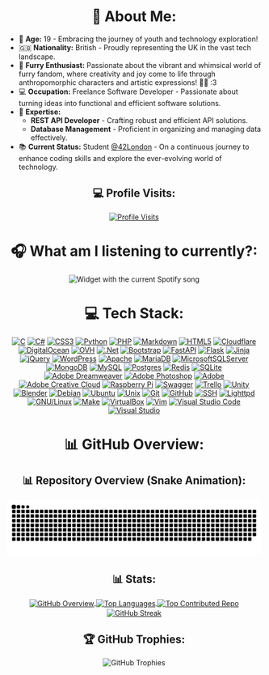 <div>
   <h1 align="center">💫 About Me:</h1>
   <ul>
      <li>🎉 <strong>Age:</strong> 19 - Embracing the journey of youth and technology exploration!</li>
      <li>🇬🇧 <strong>Nationality:</strong> British - Proudly representing the UK in the vast tech landscape.</li>
      <li>🐾 <strong>Furry Enthusiast:</strong> Passionate about the vibrant and whimsical world of furry fandom, where creativity and joy come to life through anthropomorphic characters and artistic expressions! 🌈🐾 :3</li>
      <li>💻 <strong>Occupation:</strong> Freelance Software Developer - Passionate about turning ideas into functional and efficient software solutions.</li>
      <li>
         🚀 <strong>Expertise:</strong>
         <ul>
            <li><strong>REST API Developer</strong> - Crafting robust and efficient API solutions.</li>
            <li><strong>Database Management</strong> - Proficient in organizing and managing data effectively.</li>
         </ul>
      </li>
      <li>📚 <strong>Current Status:</strong> Student <a href="https://42london.com" target=_blank>@42London</a> - On a continuous journey to enhance coding skills and explore the ever-evolving world of technology.</li>
   </ul>
</div>
<div align="center">
   <h2>💻 Profile Visits:</h2>
   <a href="https://github.com/WOLFIE-OG">
   <img src="https://komarev.com/ghpvc/?username=wolfie-og&label=Profile%20views&color=0e75b6&style=for-the-badge" alt="Profile Visits" />
   </a>
</div>
<div align="center">
   <h1>🎧 What am I listening to currently?:</h1>
   <img src="https://spotify.wolfieog.xyz/?theme=dark&scan=true&rainbow=false" alt="Widget with the current Spotify song" />
</div>
<div align="center">
   <h1>💻 Tech Stack:</h1>

[![C](https://img.shields.io/badge/c-%2300599C.svg?style=for-the-badge&logo=c&logoColor=white)](https://en.wikipedia.org/wiki/C_(programming_language)) [![C#](https://img.shields.io/badge/c%23-%23239120.svg?style=for-the-badge&logo=csharp&logoColor=white)](https://docs.microsoft.com/en-us/dotnet/csharp/) [![CSS3](https://img.shields.io/badge/css3-%231572B6.svg?style=for-the-badge&logo=css3&logoColor=white)](https://developer.mozilla.org/en-US/docs/Web/CSS) [![Python](https://img.shields.io/badge/python-3670A0?style=for-the-badge&logo=python&logoColor=ffdd54)](https://www.python.org/) [![PHP](https://img.shields.io/badge/php-%23777BB4.svg?style=for-the-badge&logo=php&logoColor=white)](https://www.php.net/) [![Markdown](https://img.shields.io/badge/markdown-%23000000.svg?style=for-the-badge&logo=markdown&logoColor=white)](https://www.markdownguide.org/getting-started/) [![HTML5](https://img.shields.io/badge/html5-%23E34F26.svg?style=for-the-badge&logo=html5&logoColor=white)](https://developer.mozilla.org/en-US/docs/Web/HTML) [![Cloudflare](https://img.shields.io/badge/Cloudflare-F38020?style=for-the-badge&logo=Cloudflare&logoColor=white)](https://www.cloudflare.com/) [![DigitalOcean](https://img.shields.io/badge/DigitalOcean-%230167ff.svg?style=for-the-badge&logo=digitalOcean&logoColor=white)](https://www.digitalocean.com/) [![OVH](https://img.shields.io/badge/ovh-%23123F6D.svg?style=for-the-badge&logo=ovh&logoColor=#123F6D)](https://www.ovh.com/) [![.Net](https://img.shields.io/badge/.NET-5C2D91?style=for-the-badge&logo=.net&logoColor=white)](https://dotnet.microsoft.com/) [![Bootstrap](https://img.shields.io/badge/bootstrap-%238511FA.svg?style=for-the-badge&logo=bootstrap&logoColor=white)](https://getbootstrap.com/) [![FastAPI](https://img.shields.io/badge/FastAPI-005571?style=for-the-badge&logo=fastapi)](https://fastapi.tiangolo.com/) [![Flask](https://img.shields.io/badge/flask-%23000.svg?style=for-the-badge&logo=flask&logoColor=white)](https://flask.palletsprojects.com/en/2.1.x/) [![Jinja](https://img.shields.io/badge/jinja-white.svg?style=for-the-badge&logo=jinja&logoColor=black)](https://palletsprojects.com/p/jinja/) [![jQuery](https://img.shields.io/badge/jquery-%230769AD.svg?style=for-the-badge&logo=jquery&logoColor=white)](https://jquery.com/) [![WordPress](https://img.shields.io/badge/WordPress-%23117AC9.svg?style=for-the-badge&logo=WordPress&logoColor=white)](https://wordpress.org/) [![Apache](https://img.shields.io/badge/apache-%23D42029.svg?style=for-the-badge&logo=apache&logoColor=white)](https://httpd.apache.org/) [![MariaDB](https://img.shields.io/badge/MariaDB-003545?style=for-the-badge&logo=mariadb&logoColor=white)](https://mariadb.org/) [![MicrosoftSQLServer](https://img.shields.io/badge/Microsoft%20SQL%20Server-CC2927?style=for-the-badge&logo=microsoft%20sql%20server&logoColor=white)](https://www.microsoft.com/en-us/sql-server) [![MongoDB](https://img.shields.io/badge/MongoDB-%234ea94b.svg?style=for-the-badge&logo=mongodb&logoColor=white)](https://www.mongodb.com/) [![MySQL](https://img.shields.io/badge/mysql-%2300000f.svg?style=for-the-badge&logo=mysql&logoColor=white)](https://www.mysql.com/) [![Postgres](https://img.shields.io/badge/postgres-%23316192.svg?style=for-the-badge&logo=postgresql&logoColor=white)](https://www.postgresql.org/) [![Redis](https://img.shields.io/badge/redis-%23DD0031.svg?style=for-the-badge&logo=redis&logoColor=white)](https://redis.io/) [![SQLite](https://img.shields.io/badge/sqlite-%2307405e.svg?style=for-the-badge&logo=sqlite&logoColor=white)](https://www.sqlite.org/) [![Adobe Dreamweaver](https://img.shields.io/badge/Adobe%20Dreamweaver-FF61F6.svg?style=for-the-badge&logo=Adobe%20Dreamweaver&logoColor=white)](https://www.adobe.com/products/dreamweaver.html) [![Adobe Photoshop](https://img.shields.io/badge/adobe%20photoshop-%2331A8FF.svg?style=for-the-badge&logo=adobe%20photoshop&logoColor=white)](https://www.adobe.com/products/photoshop.html) [![Adobe](https://img.shields.io/badge/adobe-%23FF0000.svg?style=for-the-badge&logo=adobe&logoColor=white)](https://www.adobe.com/) [![Adobe Creative Cloud](https://img.shields.io/badge/Adobe%20Creative%20Cloud-DA1F26.svg?style=for-the-badge&logo=Adobe%20Creative%20Cloud&logoColor=white)](https://www.adobe.com/creativecloud.html) [![Raspberry Pi](https://img.shields.io/badge/-RaspberryPi-C51A4A?style=for-the-badge&logo=Raspberry-Pi)](https://www.raspberrypi.org/) [![Swagger](https://img.shields.io/badge/-Swagger-%23Clojure?style=for-the-badge&logo=swagger&logoColor=white)](https://swagger.io/) [![Trello](https://img.shields.io/badge/Trello-%23026AA7.svg?style=for-the-badge&logo=Trello&logoColor=white)](https://trello.com/) [![Unity](https://img.shields.io/badge/Unity-%23000000.svg?style=for-the-badge&logo=unity&logoColor=white)](https://unity.com/) [![Blender](https://img.shields.io/badge/Blender-%23F5792A.svg?style=for-the-badge&logo=blender&logoColor=white)](https://www.blender.org/) [![Debian](https://img.shields.io/badge/Debian-A81D33?style=for-the-badge&logo=debian&logoColor=white)](https://www.debian.org/) [![Ubuntu](https://img.shields.io/badge/Ubuntu-E95420?style=for-the-badge&logo=ubuntu&logoColor=white)](https://ubuntu.com/) [![Unix](https://img.shields.io/badge/Unix-%23505151.svg?style=for-the-badge&logo=unix&logoColor=white)](https://www.unix.org/) [![Git](https://img.shields.io/badge/Git-F05032?style=for-the-badge&logo=git&logoColor=white)](https://git-scm.com/) [![GitHub](https://img.shields.io/badge/GitHub-181717?style=for-the-badge&logo=github&logoColor=white)](https://github.com/) [![SSH](https://img.shields.io/badge/SSH-22-green?style=for-the-badge&logo=ssh)](https://www.ssh.com/) [![Lighttpd](https://img.shields.io/badge/Lighttpd-1.4.59-blue?style=for-the-badge&logo=lighttpd)](https://www.lighttpd.net/) [![GNU/Linux](https://img.shields.io/badge/GNU/Linux-OS-orange?style=for-the-badge&logo=linux)](https://www.gnu.org/gnu/linux-and-gnu.html) [![Make](https://img.shields.io/badge/Make-Tools-green?style=for-the-badge&logo=gnu-make)](https://www.gnu.org/software/make/) [![VirtualBox](https://img.shields.io/badge/VirtualBox-v6.1-blue?style=for-the-badge&logo=virtualbox)](https://www.virtualbox.org/) [![Vim](https://img.shields.io/badge/Vim-019733?style=for-the-badge&logo=vim&logoColor=white)](https://www.vim.org/) [![Visual Studio Code](https://img.shields.io/badge/VS_Code-007ACC?style=for-the-badge&logo=visual-studio-code&logoColor=white)](https://code.visualstudio.com/) [![Visual Studio](https://img.shields.io/badge/Visual_Studio-5C2D91?style=for-the-badge&logo=visual-studio&logoColor=white)](https://visualstudio.microsoft.com/)

</div>
<div align="center">
   <h1>📊 GitHub Overview:</h1>
   <h2>📊 Repository Overview (Snake Animation):</h2>
   <img src="https://raw.githubusercontent.com/WOLFIE-OG/WOLFIE-OG/output/snake.svg" alt="Snake Animation" />
   <h2>📊 Stats:</h2>
   <a href="https://github.com/WOLFIE-OG">
   <img height=200 align="center" src="https://github-readme-stats.vercel.app/api?username=WOLFIE-OG&theme=dark&hide_border=false&include_all_commits=true&count_private=true" alt="GitHub Overview" />
   </a>
   <a href="https://github.com/WOLFIE-OG">
   <img height=200 align="center" src="https://github-readme-stats.vercel.app/api/top-langs/?username=WOLFIE-OG&theme=dark&layout=donut&langs_count=8&hide_border=false&include_all_commits=true&count_private=true" alt="Top Languages" />
   </a>
   <a href="https://github.com/WOLFIE-OG">
   <img height=200 align="center" src="https://github-contributor-stats.vercel.app/api?username=WOLFIE-OG&limit=5&theme=dark&combine_all_yearly_contributions=true" alt="Top Contributed Repo" />
   </a>
   <a href="https://github.com/WOLFIE-OG">
   <img height=200 align="center" src="https://github-readme-streak-stats.herokuapp.com?user=WOLFIE-OG&theme=dark&date_format=M%20j%5B%2C%20Y%5D&fire=04B0EB&ring=1767EB&currStreakLabel=2AD6EB" alt="GitHub Streak" />
   </a>
   <h2>🏆 GitHub Trophies:</h2>
   <img src="https://github-profile-trophy.vercel.app/?username=WOLFIE-OG&theme=darkhub" alt="GitHub Trophies" />
</div>

